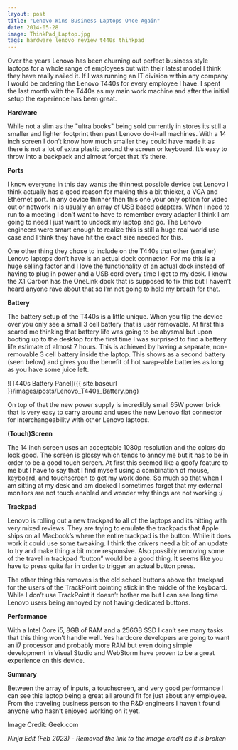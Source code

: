 ```yaml
---
layout: post
title: "Lenovo Wins Business Laptops Once Again"
date: 2014-05-28
image: ThinkPad_Laptop.jpg
tags: hardware lenovo review t440s thinkpad
---
```


Over the years Lenovo has been churning out perfect business style laptops for a whole range of employees but with their latest model I think they have really nailed it. If I was running an IT division within any company I would be ordering the Lenovo T440s for every employee I have. I spent the last month with the T440s as my main work machine and after the initial setup the experience has been great.

<!--more-->

**Hardware**

While not a slim as the "ultra books" being sold currently in stores its still a smaller and lighter footprint then past Lenovo do-it-all machines. With a 14 inch screen I don’t know how much smaller they could have made it as there is not a lot of extra plastic around the screen or keyboard. It’s easy to throw into a backpack and almost forget that it’s there.

**Ports**

I know everyone in this day wants the thinnest possible device but Lenovo I think actually has a good reason for making this a bit thicker, a VGA and Ethernet port. In any device thinner then this one your only option for video out or network in is usually an array of USB based adapters. When I need to run to a meeting I don’t want to have to remember every adapter I think I am going to need I just want to undock my laptop and go. The Lenovo engineers were smart enough to realize this is still a huge real world use case and I think they have hit the exact size needed for this.

One other thing they chose to include on the T440s that other (smaller) Lenovo laptops don’t have is an actual dock connector. For me this is a huge selling factor and I love the functionality of an actual dock instead of having to plug in power and a USB cord every time I get to my desk. I know the X1 Carbon has the OneLink dock that is supposed to fix this but I haven’t heard anyone rave about that so I’m not going to hold my breath for that.

**Battery**

The battery setup of the T440s is a little unique. When you flip the device over you only see a small 3 cell battery that is user removable. At first this scared me thinking that battery life was going to be abysmal but upon booting up to the desktop for the first time I was surprised to find a battery life estimate of almost 7 hours. This is achieved by having a separate, non-removable 3 cell battery inside the laptop. This shows as a second battery (seen below) and gives you the benefit of hot swap-able batteries as long as you have some juice left.

![T440s Battery Panel]({{ site.baseurl }}/images/posts/Lenovo_T440s_Battery.png)

On top of that the new power supply is incredibly small 65W power brick that is very easy to carry around and uses the new Lenovo flat connector for interchangeability with other Lenovo laptops.

**(Touch)Screen**

The 14 inch screen uses an acceptable 1080p resolution and the colors do look good. The screen is glossy which tends to annoy me but it has to be in order to be a good touch screen. At first this seemed like a goofy feature to me but I have to say that I find myself using a combination of mouse, keyboard, and touchscreen to get my work done. So much so that when I am sitting at my desk and am docked I sometimes forget that my external monitors are not touch enabled and wonder why things are not working :/

**Trackpad**

Lenovo is rolling out a new trackpad to all of the laptops and its hitting with very mixed reviews. They are trying to emulate the trackpads that Apple ships on all Macbook’s where the entire trackpad is the button. While it does work it could use some tweaking. I think the drivers need a bit of an update to try and make thing a bit more responsive. Also possibly removing some of the travel in trackpad “button” would be a good thing. It seems like you have to press quite far in order to trigger an actual button press.

The other thing this removes is the old school buttons above the trackpad for the users of the TrackPoint pointing stick in the middle of the keyboard. While I don’t use TrackPoint it doesn’t bother me but I can see long time Lenovo users being annoyed by not having dedicated buttons.

**Performance**

With a Intel Core i5, 8GB of RAM and a 256GB SSD I can’t see many tasks that this thing won’t handle well. Yes hardcore developers are going to want an i7 processor and probably more RAM but even doing simple development in Visual Studio and WebStorm have proven to be a great experience on this device.

**Summary**

Between the array of inputs, a touchscreen, and very good performance I can see this laptop being a great all around fit for just about any employee. From the traveling business person to the R&D engineers I haven’t found anyone who hasn’t enjoyed working on it yet.

Image Credit: Geek.com

_Ninja Edit (Feb 2023) - Removed the link to the image credit as it is broken_
